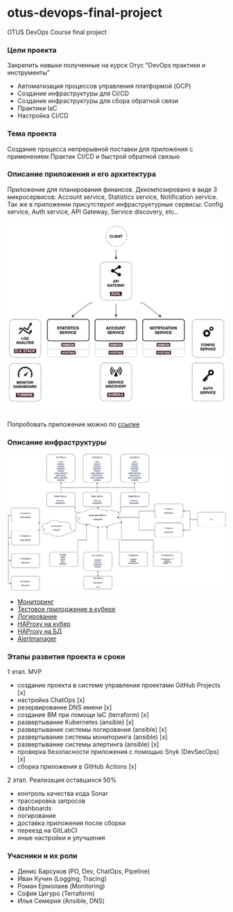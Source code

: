 # otus-devops-final-project
OTUS DevOps Course final project

### Цели проекта

Закрепить навыки полученные на курсе Отус "DevOps практики и инструменты"

 - Автоматизация процессов управления платформой (GCP)
 - Создание инфраструктуры для CI/CD
 - Создание инфраструктуры для сбора обратной связи
 - Практики IaC
 - Настройка CI/CD
 
### Тема проекта

Создание процесса непрерывной поставки для приложения с применением Практик CI/CD и быстрой обратной связью

### Описание приложения и его архитектура

Приложение для планирования финансов. Декомпозировано в виде 3 микросервисов: Account service, Statistics service, Notification service.
Так же в приложении присутствуют инфраструктурные сервисы: Config service, Auth service, API Gateway, Service discovery, etc..  

![Image of app architecture](docs/architecture.png)

Попробовать приложение можно по [ссылке](http://35.240.15.150)

### Описание инфраструктуры

![Image of infrastructure](docs/infra.jpg)

 - [Мониторинг](zabbix.semernya.ru)
 - [Тестовое прилоджение в кубере](test.semernya.ru)
 - [Логирование](kibana.semernya.ru)
 - [HAProxy на кубер](http://hapk8s.semernya.ru/ )
 - [HAProxy на БД](hap.semernya.ru)
 - [Alertmanager](alertmanager.semernya.ru)

### Этапы развития проекта и сроки

1 этап. MVP

 - создание проекта в системе управления проектами GitHub Projects [x]
 - настройка ChatOps [x]
 - резервирование DNS имени [x]
 - создание ВМ при помощи IaC (terraform) [x]
 - развертывание Kubernetes (ansible) [x]
 - развертывание системы логирования (ansible) [x]
 - развертывание системы мониторинга (ansible) [x]
 - развертывание системы алертинга (ansible) [x]
 - проверка безопасности приложения с помощью Snyk (DevSecOps) [x]
 - сборка приложения в GitHub Actions [x]

2 этап. Реализация оставшихся 50%

 - контроль качества кода Sonar
 - трассировка запросов
 - dashboards
 - логирование  
 - доставка приложения после сборки
 - переезд на GitLabCI
 - иные настройки и улучшения

### Учасники и их роли

 - Денис Барсуков (PO, Dev, ChatOps, Pipeline)
 - Иван Кучин (Logging, Tracing)
 - Роман Ермолаев (Monitoring)
 - София Цигуро (Terraform)
 - Илья Семерня (Ansible, DNS)
 